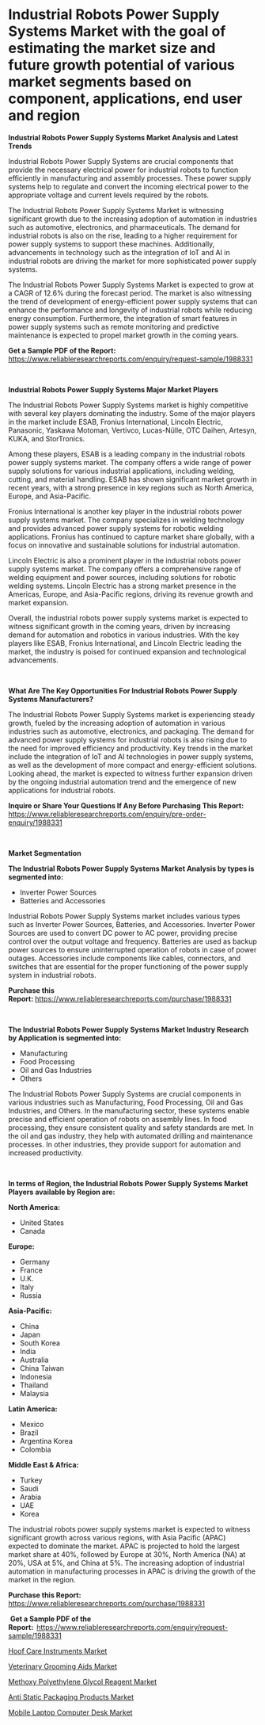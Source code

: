 <p><h1>Industrial Robots Power Supply Systems Market with the goal of estimating the market size and future growth potential of various market segments based on component, applications, end user and region</h1></p><p><strong>Industrial Robots Power Supply Systems Market Analysis and Latest Trends</strong></p>
<p><p>Industrial Robots Power Supply Systems are crucial components that provide the necessary electrical power for industrial robots to function efficiently in manufacturing and assembly processes. These power supply systems help to regulate and convert the incoming electrical power to the appropriate voltage and current levels required by the robots.</p><p>The Industrial Robots Power Supply Systems Market is witnessing significant growth due to the increasing adoption of automation in industries such as automotive, electronics, and pharmaceuticals. The demand for industrial robots is also on the rise, leading to a higher requirement for power supply systems to support these machines. Additionally, advancements in technology such as the integration of IoT and AI in industrial robots are driving the market for more sophisticated power supply systems.</p><p>The Industrial Robots Power Supply Systems Market is expected to grow at a CAGR of 12.6% during the forecast period. The market is also witnessing the trend of development of energy-efficient power supply systems that can enhance the performance and longevity of industrial robots while reducing energy consumption. Furthermore, the integration of smart features in power supply systems such as remote monitoring and predictive maintenance is expected to propel market growth in the coming years.</p></p>
<p><strong>Get a Sample PDF of the Report:&nbsp;</strong> <a href="https://www.reliableresearchreports.com/enquiry/request-sample/1988331">https://www.reliableresearchreports.com/enquiry/request-sample/1988331</a></p>
<p>&nbsp;</p>
<p><strong>Industrial Robots Power Supply Systems Major Market Players</strong></p>
<p><p>The Industrial Robots Power Supply Systems market is highly competitive with several key players dominating the industry. Some of the major players in the market include ESAB, Fronius International, Lincoln Electric, Panasonic, Yaskawa Motoman, Vertivco, Lucas-Nülle, OTC Daihen, Artesyn, KUKA, and StorTronics.</p><p>Among these players, ESAB is a leading company in the industrial robots power supply systems market. The company offers a wide range of power supply solutions for various industrial applications, including welding, cutting, and material handling. ESAB has shown significant market growth in recent years, with a strong presence in key regions such as North America, Europe, and Asia-Pacific.</p><p>Fronius International is another key player in the industrial robots power supply systems market. The company specializes in welding technology and provides advanced power supply systems for robotic welding applications. Fronius has continued to capture market share globally, with a focus on innovative and sustainable solutions for industrial automation.</p><p>Lincoln Electric is also a prominent player in the industrial robots power supply systems market. The company offers a comprehensive range of welding equipment and power sources, including solutions for robotic welding systems. Lincoln Electric has a strong market presence in the Americas, Europe, and Asia-Pacific regions, driving its revenue growth and market expansion.</p><p>Overall, the industrial robots power supply systems market is expected to witness significant growth in the coming years, driven by increasing demand for automation and robotics in various industries. With the key players like ESAB, Fronius International, and Lincoln Electric leading the market, the industry is poised for continued expansion and technological advancements.</p></p>
<p>&nbsp;</p>
<p><strong>What Are The Key Opportunities For Industrial Robots Power Supply Systems Manufacturers?</strong></p>
<p><p>The Industrial Robots Power Supply Systems market is experiencing steady growth, fueled by the increasing adoption of automation in various industries such as automotive, electronics, and packaging. The demand for advanced power supply systems for industrial robots is also rising due to the need for improved efficiency and productivity. Key trends in the market include the integration of IoT and AI technologies in power supply systems, as well as the development of more compact and energy-efficient solutions. Looking ahead, the market is expected to witness further expansion driven by the ongoing industrial automation trend and the emergence of new applications for industrial robots.</p></p>
<p><strong>Inquire or Share Your Questions If Any Before Purchasing This Report:</strong> <a href="https://www.reliableresearchreports.com/enquiry/pre-order-enquiry/1988331">https://www.reliableresearchreports.com/enquiry/pre-order-enquiry/1988331</a></p>
<p>&nbsp;</p>
<p><strong>Market Segmentation</strong></p>
<p><strong>The Industrial Robots Power Supply Systems Market Analysis by types is segmented into:</strong></p>
<p><ul><li>Inverter Power Sources</li><li>Batteries and Accessories</li></ul></p>
<p><p>Industrial Robots Power Supply Systems market includes various types such as Inverter Power Sources, Batteries, and Accessories. Inverter Power Sources are used to convert DC power to AC power, providing precise control over the output voltage and frequency. Batteries are used as backup power sources to ensure uninterrupted operation of robots in case of power outages. Accessories include components like cables, connectors, and switches that are essential for the proper functioning of the power supply system in industrial robots.</p></p>
<p><strong>Purchase this Report:&nbsp;</strong><a href="https://www.reliableresearchreports.com/purchase/1988331">https://www.reliableresearchreports.com/purchase/1988331</a></p>
<p>&nbsp;</p>
<p><strong>The Industrial Robots Power Supply Systems Market Industry Research by Application is segmented into:</strong></p>
<p><ul><li>Manufacturing</li><li>Food Processing</li><li>Oil and Gas Industries</li><li>Others</li></ul></p>
<p><p>The Industrial Robots Power Supply Systems are crucial components in various industries such as Manufacturing, Food Processing, Oil and Gas Industries, and Others. In the manufacturing sector, these systems enable precise and efficient operation of robots on assembly lines. In food processing, they ensure consistent quality and safety standards are met. In the oil and gas industry, they help with automated drilling and maintenance processes. In other industries, they provide support for automation and increased productivity.</p></p>
<p>&nbsp;</p>
<p><strong>In terms of Region, the Industrial Robots Power Supply Systems Market Players available by Region are:</strong></p>
<p>
    <p> <strong> North America: </strong>
        <ul>
            <li>United States</li>
            <li>Canada</li>
        </ul>
        </p> 
    <p> <strong> Europe: </strong>
        <ul>
            <li>Germany</li>
            <li>France</li>
            <li>U.K.</li>
            <li>Italy</li>
            <li>Russia</li>
        </ul>
        </p> 
    <p> <strong> Asia-Pacific: </strong>
        <ul>
            <li>China</li>
            <li>Japan</li>
            <li>South Korea</li>
            <li>India</li>
            <li>Australia</li>
            <li>China Taiwan</li>
            <li>Indonesia</li>
            <li>Thailand</li>
            <li>Malaysia</li>
        </ul>
        </p> 
    <p> <strong> Latin America: </strong>
        <ul>
            <li>Mexico</li>
            <li>Brazil</li>
            <li>Argentina Korea</li>
            <li>Colombia</li>
        </ul>
        </p> 
    <p> <strong> Middle East & Africa: </strong>
        <ul>
            <li>Turkey</li>
            <li>Saudi</li>
            <li>Arabia</li>
            <li>UAE</li>
            <li>Korea</li>
        </ul>
    </p>
    </p>
<p><p>The industrial robots power supply systems market is expected to witness significant growth across various regions, with Asia Pacific (APAC) expected to dominate the market. APAC is projected to hold the largest market share at 40%, followed by Europe at 30%, North America (NA) at 20%, USA at 5%, and China at 5%. The increasing adoption of industrial automation in manufacturing processes in APAC is driving the growth of the market in the region.</p></p>
<p><strong>Purchase this Report: </strong><a href="https://www.reliableresearchreports.com/purchase/1988331">https://www.reliableresearchreports.com/purchase/1988331</a></p>
<p>&nbsp;<strong>Get a Sample PDF of the Report:&nbsp;&nbsp;</strong><a href="https://www.reliableresearchreports.com/enquiry/request-sample/1988331">https://www.reliableresearchreports.com/enquiry/request-sample/1988331</a></p>
<p><strong></strong></p>
<p><p><a href="https://artistic-helicopter-ca9.notion.site/Insights-into-Hoof-Care-Instruments-Market-Size-Analysing-Market-Share-Trends-and-Growth-from-202-1ebf6dc20819439f922c7f67e1bfda46">Hoof Care Instruments Market</a></p><p><a href="https://picayune-night-cbd.notion.site/Veterinary-Grooming-Aids-Market-Size-Reflecting-a-Forecast-Till-2031-Market-By-Type-By-Application-af6a6ef96d974799af12023fc6c015a4">Veterinary Grooming Aids Market</a></p><p><a href="https://valiant-lunge-8fe.notion.site/Methoxy-Polyethylene-Glycol-Reagent-Market-Growth-Market-Trends-COVID-19-Impact-and-Forecasts-for-ad47ceeb6b2d4b1ea55fdab50073ce57">Methoxy Polyethylene Glycol Reagent Market</a></p><p><a href="https://view.publitas.com/reportprime-1/anti-static-packaging-products-market-size-share-trends-analysis-report-by-material-by-type-by-end-user-by-region-and-segment-forecasts-2024-2031/">Anti Static Packaging Products Market</a></p><p><a href="https://view.publitas.com/reportprime-1/mobile-laptop-computer-desk-market-size-market-trends-and-growth-outlook-forecasted-for-period-from-2024-to-2031/">Mobile Laptop Computer Desk Market</a></p></p>